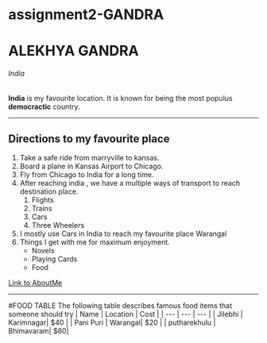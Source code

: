 # assignment2-GANDRA
# ALEKHYA GANDRA
###### India
**India** is my favourite location. It is known for being the most populus **democractic** country.

---

## Directions to my favourite place
1. Take a safe ride from marryville to kansas.
2. Board a plane in Kansas Airport to Chicago.
3. Fly from Chicago to India for a long time.
4. After reaching india , we have a multiple ways of transport to reach destination place.
    1. Flights
    2. Trains
    3. Cars
    4. Three Wheelers
5. I mostly use Cars in India to reach my favourite place Warangal
6. Things I get with me for maximum enjoyment.
    * Novels
    * Playing Cards
    * Food

[Link to AboutMe](AboutMe.md) 

---

#FOOD TABLE
The following table describes famous food items that someone should try
| Name | Location | Cost |
| --- | --- | --- |
| Jilebhi | Karimnagar| $40 |
| Pani Puri | Warangal| $20 |
| putharekhulu | Bhimavaram| $60|


